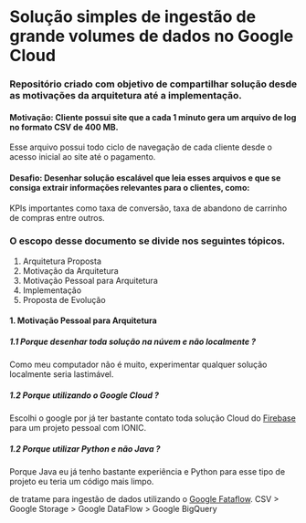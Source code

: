 # Solução simples de ingestão de grande volumes de dados no Google Cloud
### Repositório criado com objetivo de compartilhar solução desde as motivações da arquitetura até a implementação. 
#### Motivação: Cliente possui site que a cada 1 minuto gera um arquivo de log no formato CSV de 400 MB. 
Esse arquivo possui todo ciclo de navegação de cada cliente desde o acesso inicial ao site até o pagamento. 
#### Desafio: Desenhar solução escalável que leia esses arquivos e que se consiga extrair informações relevantes para o clientes, como: 
KPIs importantes como taxa de conversão, taxa de abandono de carrinho de compras entre outros. 


### O escopo desse documento se divide nos seguintes tópicos.

1. Arquitetura Proposta
2. Motivação da Arquitetura
3. Motivação Pessoal para Arquitetura
4. Implementação
5. Proposta de Evolução


#### 1. Motivação Pessoal para Arquitetura

##### 1.1 Porque desenhar toda solução na núvem e não localmente ?
Como meu computador não é muito, experimentar qualquer solução localmente seria lastimável. 
##### 1.2 Porque utilizando o Google Cloud ?
Escolhi o google por já ter bastante contato toda solução Cloud do [Firebase](https://firebase.google.com) para um projeto pessoal com IONIC.
##### 1.2 Porque utilizar Python e não Java ?
Porque Java eu já tenho bastante experiência e Python para esse tipo de projeto eu teria um código mais limpo.

de tratame para ingestão de dados utilizando o [Google Fataflow](https://cloud.google.com/dataflow/).
CSV > Google Storage > Google DataFlow > Google BigQuery
